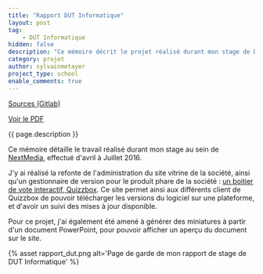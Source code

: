 ```yaml
---
title: "Rapport DUT Informatique"
layout: post
tag: 
    - DUT Informatique
hidden: false
description: "Ce mémoire décrit le projet réalisé durant mon stage de DUT Informatique"
category: projet
author: sylvainmetayer
project_type: school
enable_comments: true
---
```


[Sources (Gitlab)](https://gitlab.com/ocyhc/memoire-dut-info/tree/master)

[Voir le PDF](https://gitlab.com/ocyhc/memoire-dut-info/blob/master/main.pdf)

{{ page.description }}

Ce mémoire détaille le travail réalisé durant mon stage au sein de [NextMedia](https://www.nextmedia.fr/), effectué d'avril à Juillet 2016.

J'y ai réalisé la refonte de l'administration du site vitrine de la société, ainsi qu'un gestionnaire de version pour le produit phare de la société : [un boitier de vote interactif, Quizzbox](https://www.quizzbox.com/fr/). Ce site permet ainsi aux différents client de Quizzbox de pouvoir télécharger les versions du logiciel sur une plateforme, et d'avoir un suivi des mises à jour disponible.

Pour ce projet, j'ai également été amené à générer des miniatures à partir d'un document PowerPoint, pour pouvoir afficher un aperçu du document sur le site.

{% asset rapport_dut.png alt='Page de garde de mon rapport de stage de DUT Informatique' %}
